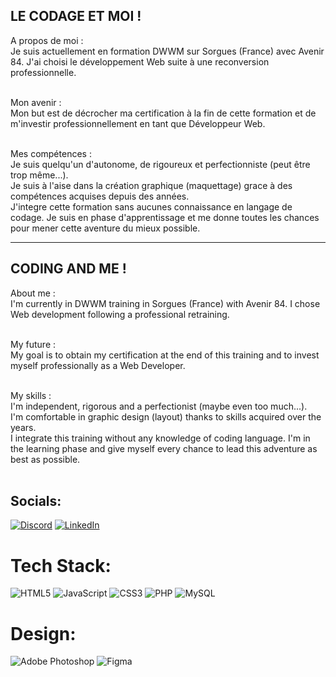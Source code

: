 ## LE CODAGE ET MOI ! <BR>

A propos de moi :<BR>
Je suis actuellement en formation DWWM sur Sorgues (France) avec Avenir 84. J'ai choisi le développement Web suite à une reconversion professionnelle. <BR><BR>
  
Mon avenir : <BR>
Mon but est de décrocher ma certification à la fin de cette formation et de m'investir professionnellement en tant que Développeur Web.<BR><BR>
  
Mes compétences :<BR>
Je suis quelqu'un d'autonome, de rigoureux et perfectionniste (peut être trop même...). <BR>
Je suis à l'aise dans la création graphique (maquettage) grace à des compétences acquises depuis des années. <BR>
J'integre cette formation sans aucunes connaissance en langage de codage. Je suis en phase d'apprentissage et me donne toutes les chances pour mener cette aventure du mieux possible.<BR>
  
-----------------------------------------------------------------------------------------------------------------------------------------------------------------------

## CODING AND ME ! <BR>

About me :<BR>
I'm currently in DWWM training in Sorgues (France) with Avenir 84. I chose Web development following a professional retraining. <BR><BR>

My future : <BR>
My goal is to obtain my certification at the end of this training and to invest myself professionally as a Web Developer. <BR><BR>

My skills : <BR>
I'm independent, rigorous and a perfectionist (maybe even too much...). <BR>
I'm comfortable in graphic design (layout) thanks to skills acquired over the years. <BR>
I integrate this training without any knowledge of coding language. I'm in the learning phase and give myself every chance to lead this adventure as best as possible.<BR><BR>

## Socials:
[![Discord](https://img.shields.io/badge/Discord-%237289DA.svg?logo=discord&logoColor=white)](https://discord.com/users/Fab_Rom_13#5024) [![LinkedIn](https://img.shields.io/badge/LinkedIn-%230077B5.svg?logo=linkedin&logoColor=white)](https://linkedin.com/in/https://www.linkedin.com/in/XXXXX/) 

#  Tech Stack:
![HTML5](https://img.shields.io/badge/html5-%23E34F26.svg?style=for-the-badge&logo=html5&logoColor=white) ![JavaScript](https://img.shields.io/badge/javascript-%23323330.svg?style=for-the-badge&logo=javascript&logoColor=%23F7DF1E) ![CSS3](https://img.shields.io/badge/css3-%231572B6.svg?style=for-the-badge&logo=css3&logoColor=white) ![PHP](https://img.shields.io/badge/php-%23777BB4.svg?style=for-the-badge&logo=php&logoColor=white) ![MySQL](https://img.shields.io/badge/mysql-%2300f.svg?style=for-the-badge&logo=mysql&logoColor=white)
  
  # Design:
 ![Adobe Photoshop](https://img.shields.io/badge/adobephotoshop-%2331A8FF.svg?style=for-the-badge&logo=adobephotoshop&logoColor=white) 	![Figma](https://img.shields.io/badge/figma-%23F24E1E.svg?style=for-the-badge&logo=figma&logoColor=white)
